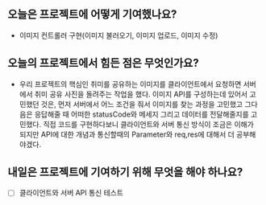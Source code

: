 ## 오늘은 프로젝트에 어떻게 기여했나요?
* 이미지 컨트롤러 구현(이미지 불러오기, 이미지 업로드, 이미지 수정)

## 오늘의 프로젝트에서 힘든 점은 무엇인가요?
* 우리 프로젝트의 핵심인 취미를 공유하는 이미지를 클라이언트에서 요청하면 서버에서 취미 공유 사진을 돌려주는 작업을 했다.
이미지 API를 구성하는데 있어서 고민했던 것은, 먼저 서버에서 어느 조건을 줘서 이미지를 찾는 과정을 고민했고 그다음은 응답해줄 때 어떠한 statusCode와 메세지 그리고 데이터를 전달해줄지를 고민했다.
직접 코드를 구현하다보니 클라이언트와 서버 통신 방식이 조금은 이해가 되지만 API에 대한 개념과 통신할때의 Parameter와 req,res에 대해서 더 공부해야겠다.
  
## 내일은 프로젝트에 기여하기 위해 무엇을 해야 하나요?
* [ ] 클라이언트와 서버 API 통신 테스트
